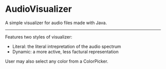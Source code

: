 # AudioVisualizer
A simple visualizer for audio files made with Java.

---
Features two styles of visualizer:
- Literal: the literal intrepretation of the audio spectrum
- Dynamic: a more active, less factural representation

User may also select any color from a ColorPicker.


